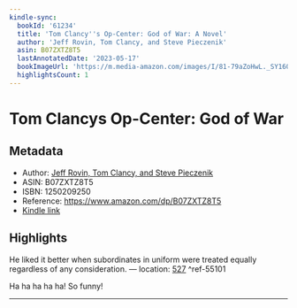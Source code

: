 ```yaml
---
kindle-sync:
  bookId: '61234'
  title: 'Tom Clancy''s Op-Center: God of War: A Novel'
  author: 'Jeff Rovin, Tom Clancy, and Steve Pieczenik'
  asin: B07ZXTZ8T5
  lastAnnotatedDate: '2023-05-17'
  bookImageUrl: 'https://m.media-amazon.com/images/I/81-79aZoHwL._SY160.jpg'
  highlightsCount: 1
---
```

# Tom Clancys Op-Center: God of War
## Metadata
* Author: [Jeff Rovin, Tom Clancy, and Steve Pieczenik](https://www.amazon.comundefined)
* ASIN: B07ZXTZ8T5
* ISBN: 1250209250
* Reference: https://www.amazon.com/dp/B07ZXTZ8T5
* [Kindle link](kindle://book?action=open&asin=B07ZXTZ8T5)

## Highlights
He liked it better when subordinates in uniform were treated equally regardless of any consideration. — location: [527](kindle://book?action=open&asin=B07ZXTZ8T5&location=527) ^ref-55101

Ha ha ha ha ha! So funny!

---
